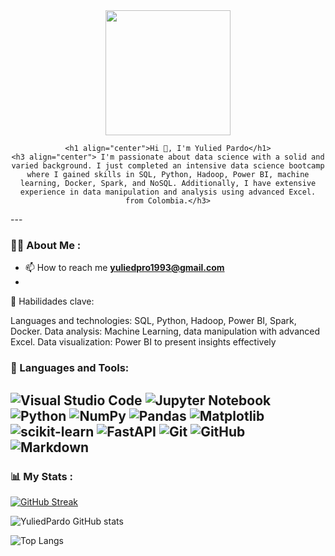 <div id="header" align="center">
    <img src="https://giphy.com/gifs/artificial-intelligence-singularity-CVtNe84hhYF9u/giphy.gif" width="200" />

    <h1 align="center">Hi 👋, I'm Yulied Pardo</h1>
    <h3 align="center"> I'm passionate about data science with a solid and varied background. I just completed an intensive data science bootcamp where I gained skills in SQL, Python, Hadoop, Power BI, machine learning, Docker, Spark, and NoSQL. Additionally, I have extensive experience in data manipulation and analysis using advanced Excel. from Colombia.</h3>
</div>
---

### 👨‍💻 About Me :

- 📫 How to reach me **yuliedpro1993@gmail.com**
- 
🔧 Habilidades clave:

Languages and technologies: SQL, Python, Hadoop, Power BI, Spark, Docker.
Data analysis: Machine Learning, data manipulation with advanced Excel.
Data visualization: Power BI to present insights effectively


<div align="left">
    <h3>🔨 Languages and Tools:</h3>
    <div>
      </div>
</div>

![Visual Studio Code](https://img.shields.io/badge/Visual%20Studio%20Code-0078d7.svg?style=for-the-badge&logo=visual-studio-code&logoColor=white)
![Jupyter Notebook](https://img.shields.io/badge/jupyter-%23FA0F00.svg?style=for-the-badge&logo=jupyter&logoColor=white)
![Python](https://img.shields.io/badge/python-3670A0?style=for-the-badge&logo=python&logoColor=ffdd54)
![NumPy](https://img.shields.io/badge/numpy-%23013243.svg?style=for-the-badge&logo=numpy&logoColor=white)
![Pandas](https://img.shields.io/badge/pandas-%23150458.svg?style=for-the-badge&logo=pandas&logoColor=white)
![Matplotlib](https://img.shields.io/badge/Matplotlib-%23ffffff.svg?style=for-the-badge&logo=Matplotlib&logoColor=black)
![scikit-learn](https://img.shields.io/badge/scikit--learn-%23F7931E.svg?style=for-the-badge&logo=scikit-learn&logoColor=white)
![FastAPI](https://img.shields.io/badge/FastAPI-005571?style=for-the-badge&logo=fastapi)
![Git](https://img.shields.io/badge/git-%23F05033.svg?style=for-the-badge&logo=git&logoColor=white)
![GitHub](https://img.shields.io/badge/github-%23121011.svg?style=for-the-badge&logo=github&logoColor=white)
![Markdown](https://img.shields.io/badge/markdown-%23000000.svg?style=for-the-badge&logo=markdown&logoColor=white)
---

### 📊 My Stats :

[![GitHub Streak](http://github-readme-streak-stats.herokuapp.com?user=Yuliedpardo&theme=dark&hide_border=true&date_format=j%20M%5B%20Y%5D)](https://git.io/streak-stats)

![YuliedPardo GitHub stats](https://github-readme-stats.vercel.app/api?username=Yuliedpardo&show_icons=true&theme=radical)

![Top Langs](https://github-readme-stats.vercel.app/api/top-langs/?username=Yuliedpardo&langs_count=8)



